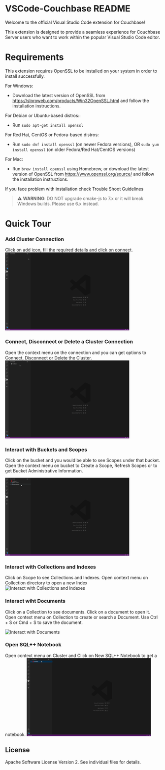# VSCode-Couchbase README

Welcome to the official Visual Studio Code extension for Couchbase!

This extension is designed to provide a seamless experience for Couchbase Server users who want to work within the popular Visual Studio Code editor. 

# Requirements
This extension requires OpenSSL to be installed on your system in order to install successfully. 

For Windows:
- Download the latest version of OpenSSL from https://slproweb.com/products/Win32OpenSSL.html and follow the installation instructions.

For Debian or Ubuntu-based distros::
- Run `sudo apt-get install openssl`

For Red Hat, CentOS or Fedora-based distros:
-  Run `sudo dnf install openssl` (on newer Fedora versions), OR `sudo yum install openssl` (on older Fedora/Red Hat/CentOS versions)

For Mac:
- Run `brew install openssl` using Homebrew, or download the latest version of OpenSSL from https://www.openssl.org/source/ and follow the installation instructions.

If you face problem with installation check Trouble Shoot Guidelines

> :warning:  **WARNING**:  DO NOT upgrade cmake-js to 7.x or it will break Windows builds. Please use 6.x instead. 

# Quick Tour

### Add Cluster Connection
Click on add icon, fill the required details and click on connect.
<img src="gifs/AddConnection.gif" height="80%" width="80%" alt="Add Connection to Cluster" />

### Connect, Disconnect or Delete a Cluster Connection
Open the context menu on the connection and you can get options to Connect, Disconnect or Delete the Cluster.
<img src="gifs/Connection.gif" height="80%" width="80%" alt="Connect/Disconnect to Cluster" />

### Interact with Buckets and Scopes
Click on the bucket and you would be able to see Scopes under that bucket. Open the context menu on bucket to Create a Scope, Refresh Scopes or to get Bucket Administrative Information.

<img src="gifs/InteractWithBuckets.gif" height="80%" width="80%" alt="Interact with Buckets and Scopes" />

### Interact with Collections and Indexes
Click on Scope to see Collections and Indexes. Open context menu on Collection directory to open a new Index
<img src="gifs/InteractWithCollectionIndexes.gif" height="80%" width="80%" alt="Interact with Collections and Indexes" />


### Interact wiht Documents
Click on a Collection to see documents. Click on a document to open it.
Open context menu on Collection to create or search a Document. Use Ctrl + S or Cmd + S to save the document.

<img src="gifs/InteractWithDocuments.gif" height="80%" width="80%" alt="Interact with Documents" />

### Open SQL++ Notebook
Open context menu on Cluster and Click on New SQL++ Notebook to get a notebook.
<img src="gifs/QueryNotebook.gif" height="80%" width="80%" alt="Interact with Documents" />

## License
Apache Software License Version 2.  See individual files for details.